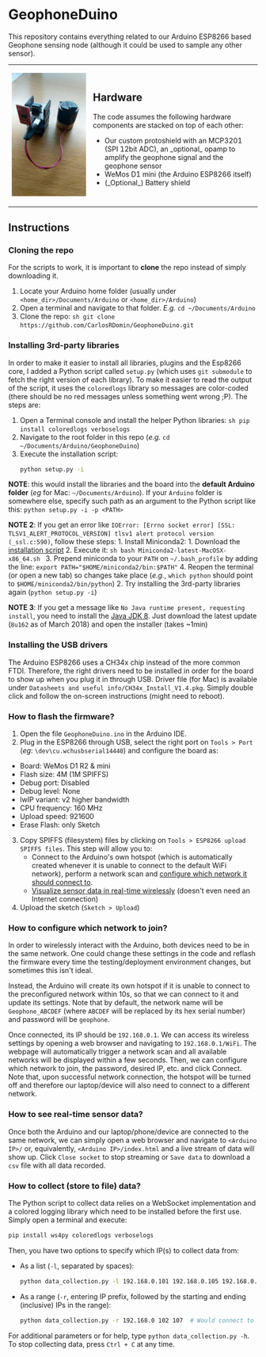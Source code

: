 # GeophoneDuino
This repository contains everything related to our Arduino ESP8266 based Geophone sensing node (although it could be used to sample any other sensor).

<table><tr style="border: 0;">
<td width="150" style="border: 0;">
  <p align="center"><img src="images/HardwareExample.jpg" alt="Sample GeophoneDuino sensing node" width="150"></p>
</td><td style="border: 0;">
  <h2>Hardware</h2>
  The code assumes the following hardware components are stacked on top of each other:
  <ul>
    <li>Our custom protoshield with an MCP3201 (SPI 12bit ADC), an _optional_ opamp to amplify the geophone signal and the geophone sensor</li>
    <li>WeMos D1 mini (the Arduino ESP8266 itself)</li>
    <li>(_Optional_) Battery shield</li>
  </ul>
</td>
</tr></table>

## Instructions

### Cloning the repo
For the scripts to work, it is important to **clone** the repo instead of simply downloading it.
  1. Locate your Arduino home folder (usually under `<home_dir>/Documents/Arduino` or `<home_dir>/Arduino`)
  2. Open a terminal and navigate to that folder. _E.g._ `cd ~/Documents/Arduino`
  3. Clone the repo:
    ```sh
    git clone https://github.com/CarlosRDomin/GeophoneDuino.git
    ```

### Installing 3rd-party libraries
In order to make it easier to install all libraries, plugins and the Esp8266 core, I added a Python script called `setup.py` (which uses `git submodule` to fetch the right version of each library). To make it easier to read the output of the script, it uses the `coloredlogs` library so messages are color-coded (there should be no red messages unless something went wrong ;P). The steps are:
  1. Open a Terminal console and install the helper Python libraries:
    ```sh
    pip install coloredlogs verboselogs
    ```
  2. Navigate to the root folder in this repo (_e.g._ `cd ~/Documents/Arduino/GeophoneDuino`)
  3. Execute the installation script:
     ```sh
     python setup.py -i
     ```
  **NOTE**: this would install the libraries and the board into the **default Arduino folder** (_eg_ for Mac: `~/Documents/Arduino`). If your `Arduino` folder is somewhere else, specify such path as an argument to the Python script like this: `python setup.py -i -p <PATH>`

  **NOTE 2**: If you get an error like `IOError: [Errno socket error] [SSL: TLSV1_ALERT_PROTOCOL_VERSION] tlsv1 alert protocol version (_ssl.c:590)`, follow these steps:
    1. Install Miniconda2:
      1. Download the [installation script](https://repo.continuum.io/miniconda/Miniconda2-latest-MacOSX-x86_64.sh)
	  2. Execute it:
		```sh
		bash Miniconda2-latest-MacOSX-x86_64.sh
		```
	  3. Prepend miniconda to your `PATH` on `~/.bash_profile` by adding the line: `export PATH="$HOME/miniconda2/bin:$PATH"`
	  4. Reopen the terminal (or open a new tab) so changes take place (_e.g._, `which python` should point to `$HOME/miniconda2/bin/python`)
    2. Try installing the 3rd-party libraries again (`python setup.py -i`)

  **NOTE 3**: If you get a message like `No Java runtime present, requesting install`, you need to install the [Java JDK 8](http://www.oracle.com/technetwork/java/javase/downloads/jdk8-downloads-2133151.html). Just download the latest update (`8u162` as of March 2018) and open the installer (takes ~1min)

### Installing the USB drivers
The Arduino ESP8266 uses a CH34x chip instead of the more common FTDI. Therefore, the right drivers need to be installed in order for the board to show up when you plug it in through USB. Driver file (for Mac) is available under `Datasheets and useful info/CH34x_Install_V1.4.pkg`. Simply double click and follow the on-screen instructions (might need to reboot).

### How to flash the firmware?
 1. Open the file `GeophoneDuino.ino` in the Arduino IDE.
 2. Plug in the ESP8266 through USB, select the right port on `Tools > Port` (_eg_: `\dev\cu.wchusbserial14440`) and configure the board as:
   - Board: WeMos D1 R2 & mini
   - Flash size: 4M (1M SPIFFS)
   - Debug port: Disabled
   - Debug level: None
   - lwIP variant: v2 higher bandwidth
   - CPU frequency: 160 MHz
   - Upload speed: 921600
   - Erase Flash: only Sketch
 3. Copy SPIFFS (filesystem) files by clicking on `Tools > ESP8266 upload SPIFFS files`. This step will allow you to:
       - Connect to the Arduino's own hotspot (which is automatically created whenever it is unable to connect to the default WiFi network), perform a network scan and [configure which network it should connect to](#how-to-configure-which-network-to-join).
       - [Visualize sensor data in real-time wirelessly](#how-to-see-real-time-sensor-data) (doesn't even need an Internet connection)
 4. Upload the sketch (`Sketch > Upload`)

### How to configure which network to join?
In order to wirelessly interact with the Arduino, both devices need to be in the same network. One could change these settings in the code and reflash the firmware every time the testing/deployment environment changes, but sometimes this isn't ideal.

Instead, the Arduino will create its own hotspot if it is unable to connect to the preconfigured network within 10s, so that we can connect to it and update its settings.
Note that by default, the network name will be `Geophone_ABCDEF` (where `ABCDEF` will be replaced by its hex serial number) and password will be `geophone`.

Once connected, its IP should be `192.168.0.1`. We can access its wireless settings by opening a web browser and navigating to `192.168.0.1/WiFi`. The webpage will automatically trigger a network scan and all available networks will be displayed within a few seconds. Then, we can configure which network to join, the password, desired IP, etc. and click Connect.
Note that, upon successful network connection, the hotspot will be turned off and therefore our laptop/device will also need to connect to a different network.

### How to see real-time sensor data?
Once both the Arduino and our laptop/phone/device are connected to the same network, we can simply open a web browser and navigate to `<Arduino IP>/` or, equivalently, `<Arduino IP>/index.html` and a live stream of data will show up. Click `Close socket` to stop streaming or `Save data` to download a `csv` file with all data recorded.

### How to collect (store to file) data?
The Python script to collect data relies on a WebSocket implementation and a colored logging library which need to be installed before the first use. Simply open a terminal and execute:
```sh
pip install ws4py coloredlogs verboselogs
```

Then, you have two options to specify which IP(s) to collect data from:
  * As a list (`-l`, separated by spaces):
    ```sh
    python data_collection.py -l 192.168.0.101 192.168.0.105 192.168.0.109
    ```
  * As a range (`-r`, entering IP prefix, followed by the starting and ending (inclusive) IPs in the range):
    ```sh
    python data_collection.py -r 192.168.0 102 107  # Would connect to 192.168.0.102, 192.168.0.103, ..., 192.168.0.107
    ```

For additional parameters or for help, type `python data_collection.py -h`.
To stop collecting data, press `Ctrl + C` at any time.
